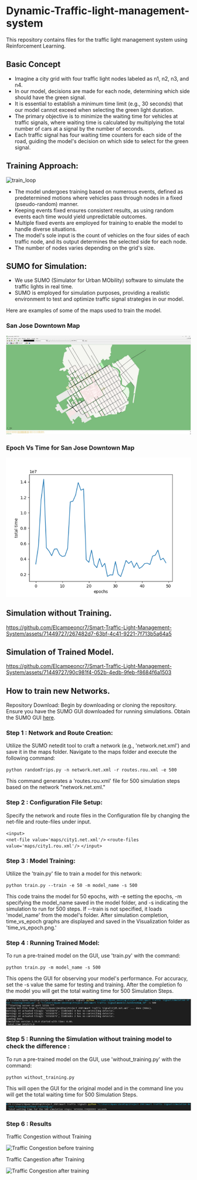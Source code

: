 # Dynamic-Traffic-light-management-system
This repository contains files for the traffic light management system using Reinforcement Learning.

## Basic Concept 

- Imagine a city grid with four traffic light nodes labeled as n1, n2, n3, and n4. 
- In our model, decisions are made for each node, determining which side should have the green signal.
- It is essential to establish a minimum time limit (e.g., 30 seconds) that our model cannot exceed when selecting the green light duration. 
- The primary objective is to minimize the waiting time for vehicles at traffic signals, where waiting time is calculated by multiplying the total number of cars
  at a signal by the number of seconds.
- Each traffic signal has four waiting time counters for each side of the road, guiding the model's decision on which side to select for the green signal.

## Training Approach:

![train_loop](https://github.com/Elcampeoncr7/Smart-Traffic-Light-Management-System/assets/71449727/01f34cda-6e57-4472-a214-a9776ed9c376)

- The model undergoes training based on numerous events, defined as predetermined motions where vehicles pass through nodes in a fixed (pseudo-random) manner.   
- Keeping events fixed ensures consistent results, as using random events each time would yield unpredictable outcomes. 
- Multiple fixed events are employed for training to enable the model to handle diverse situations. 
- The model's sole input is the count of vehicles on the four sides of each traffic node, and its output determines the selected side for each node. 
- The number of nodes varies depending on the grid's size.

## SUMO for Simulation:
- We use SUMO (Simulator for Urban MObility) software to simulate the traffic lights in real time.
- SUMO is employed for simulation purposes, providing a realistic environment to test and optimize traffic signal strategies in our model.

Here are examples of some of the maps used to train the model.

### San Jose Downtown Map 
![map](/Smart%20Traffic%20Signal/maps/San_Jose_Downtown_Map.jpg)

###  Epoch Vs Time for San Jose Downtown Map 

![evst](/Smart%20Traffic%20Signal/Visualization/time_vs_epochs.png)

## Simulation without Training.

https://github.com/Elcampeoncr7/Smart-Traffic-Light-Management-System/assets/71449727/267482d7-63bf-4c41-9221-7f713b5a64a5

## Simulation of Trained Model.

https://github.com/Elcampeoncr7/Smart-Traffic-Light-Management-System/assets/71449727/90c981f4-052b-4edb-9feb-f8684f6a1503

## How to train new Networks.

Repository Download: Begin by downloading or cloning the repository.
Ensure you have the SUMO GUI downloaded for running simulations. Obtain the SUMO GUI [here](https://sumo.dlr.de/docs/Downloads.php).

### Step 1 : Network and Route Creation: 

Utilize the SUMO netedit tool to craft a network (e.g., 'network.net.xml') and save it in the maps folder.
Navigate to the maps folder and execute the following command:
 
`python randomTrips.py -n network.net.xml -r routes.rou.xml -e 500`

This command generates a 'routes.rou.xml' file for 500 simulation steps based on the network "network.net.xml."

### Step 2 : Configuration File Setup:

Specify the network and route files in the Configuration file by changing the net-file and route-files under input.

`<input>`        
  `<net-file value='maps/city1.net.xml'/>`
  `<route-files value='maps/city1.rou.xml'/>`
`</input>`

### Step 3 : Model Training:

Utilize the 'train.py' file to train a model for this network:

`python train.py --train -e 50 -m model_name -s 500`

This code trains the model for 50 epochs, with -e setting the epochs, -m specifying the model_name saved in the model folder, and -s indicating the simulation to run for 500 steps. If --train is not specified, it loads 'model_name' from the model's folder. After simulation completion, time_vs_epoch graphs are displayed and saved in the Visualization folder as 'time_vs_epoch.png.'

### Step 4 : Running Trained Model:<br/>

To run a pre-trained model on the GUI, use 'train.py' with the command:

`python train.py -m model_name -s 500`

This opens the GUI for observing your model's performance. For accuracy, set the -s value the same for testing and training.
After the completion fo the model you will get the total waiting time for 500 Simulation Steps.

![opt1](/Smart%20Traffic%20Signal/Output_data_files/trained_model.jpg)

### Step 5 : Running the Simulation without training model to check the difference :

To run a pre-trained model on the GUI, use 'without_training.py' with the command:

`python without_training.py`

This will open the GUI for the original model and in the command line you will get the total waiting time for 500 Simulation Steps.

![Simulation Output](/Smart%20Traffic%20Signal/Output_data_files/without_training.jpg)

### Step 6 : Results

Traffic Congestion without Training

![Traffic Congestion before training](https://github.com/Elcampeoncr7/Smart-Traffic-Light-Management-System/assets/71449727/c2666b0c-4cd9-461d-98d8-755380b33ad4)

Traffic Cangestion after Training

![Traffic Congestion after training](https://github.com/Elcampeoncr7/Smart-Traffic-Light-Management-System/assets/71449727/4ce08c76-a86e-4b99-96fe-349096ac783f)

